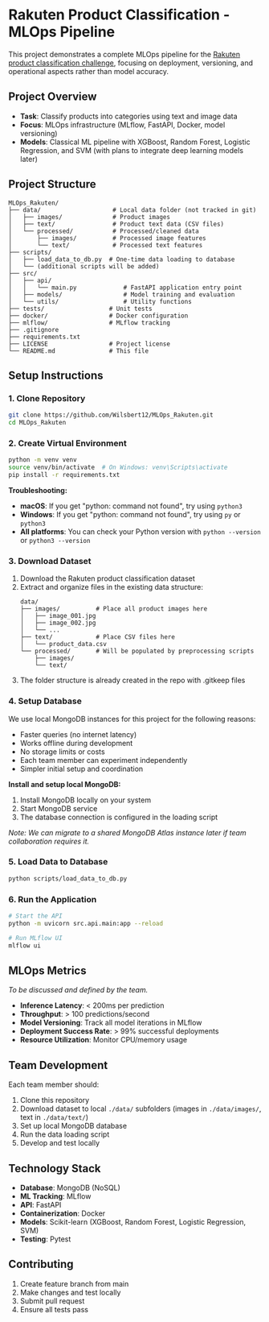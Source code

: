 # Rakuten Product Classification - MLOps Pipeline

This project demonstrates a complete MLOps pipeline for the [Rakuten product classification challenge](https://challengedata.ens.fr/participants/challenges/35/), focusing on deployment, versioning, and operational aspects rather than model accuracy.

## Project Overview

- **Task**: Classify products into categories using text and image data
- **Focus**: MLOps infrastructure (MLflow, FastAPI, Docker, model versioning)
- **Models**: Classical ML pipeline with XGBoost, Random Forest, Logistic Regression, and SVM (with plans to integrate deep learning models later)

## Project Structure

```
MLOps_Rakuten/
├── data/                    # Local data folder (not tracked in git)
│   ├── images/              # Product images
│   ├── text/                # Product text data (CSV files)
│   └── processed/           # Processed/cleaned data
│       ├── images/          # Processed image features
│       └── text/            # Processed text features
├── scripts/
│   ├── load_data_to_db.py  # One-time data loading to database
│   └── (additional scripts will be added)
├── src/
│   ├── api/
│   │   └── main.py             # FastAPI application entry point
│   ├── models/                 # Model training and evaluation
│   └── utils/                  # Utility functions
├── tests/                  # Unit tests
├── docker/                 # Docker configuration
├── mlflow/                 # MLflow tracking
├── .gitignore
├── requirements.txt
├── LICENSE                 # Project license
└── README.md               # This file
```

## Setup Instructions

### 1. Clone Repository
```bash
git clone https://github.com/Wilsbert12/MLOps_Rakuten.git
cd MLOps_Rakuten
```

### 2. Create Virtual Environment
```bash
python -m venv venv
source venv/bin/activate  # On Windows: venv\Scripts\activate
pip install -r requirements.txt
```

**Troubleshooting:**
- **macOS**: If you get "python: command not found", try using `python3`
- **Windows**: If you get "python: command not found", try using `py` or `python3`
- **All platforms**: You can check your Python version with `python --version` or `python3 --version`

### 3. Download Dataset
1. Download the Rakuten product classification dataset
2. Extract and organize files in the existing data structure:
   ```
   data/
   ├── images/          # Place all product images here
   │   ├── image_001.jpg
   │   ├── image_002.jpg
   │   └── ...
   ├── text/            # Place CSV files here
   │   └── product_data.csv
   └── processed/       # Will be populated by preprocessing scripts
       ├── images/
       └── text/
   ```
3. The folder structure is already created in the repo with .gitkeep files

### 4. Setup Database
We use local MongoDB instances for this project for the following reasons:
- Faster queries (no internet latency)
- Works offline during development
- No storage limits or costs
- Each team member can experiment independently
- Simpler initial setup and coordination

**Install and setup local MongoDB:**
1. Install MongoDB locally on your system
2. Start MongoDB service
3. The database connection is configured in the loading script

*Note: We can migrate to a shared MongoDB Atlas instance later if team collaboration requires it.*

### 5. Load Data to Database
```bash
python scripts/load_data_to_db.py
```

### 6. Run the Application
```bash
# Start the API
python -m uvicorn src.api.main:app --reload

# Run MLflow UI
mlflow ui
```

## MLOps Metrics

*To be discussed and defined by the team.*

- **Inference Latency**: < 200ms per prediction
- **Throughput**: > 100 predictions/second
- **Model Versioning**: Track all model iterations in MLflow
- **Deployment Success Rate**: > 99% successful deployments
- **Resource Utilization**: Monitor CPU/memory usage

## Team Development

Each team member should:
1. Clone this repository
2. Download dataset to local `./data/` subfolders (images in `./data/images/`, text in `./data/text/`)
3. Set up local MongoDB database
4. Run the data loading script
5. Develop and test locally

## Technology Stack

- **Database**: MongoDB (NoSQL)
- **ML Tracking**: MLflow
- **API**: FastAPI
- **Containerization**: Docker
- **Models**: Scikit-learn (XGBoost, Random Forest, Logistic Regression, SVM)
- **Testing**: Pytest

## Contributing

1. Create feature branch from main
2. Make changes and test locally
3. Submit pull request
4. Ensure all tests pass